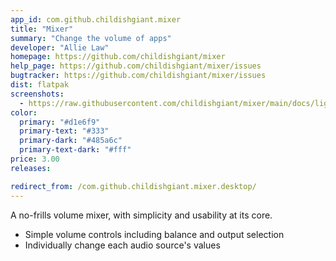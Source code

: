 ```yaml
---
app_id: com.github.childishgiant.mixer
title: "Mixer"
summary: "Change the volume of apps"
developer: "Allie Law"
homepage: https://github.com/childishgiant/mixer
help_page: https://github.com/childishgiant/mixer/issues
bugtracker: https://github.com/childishgiant/mixer/issues
dist: flatpak
screenshots:
  - https://raw.githubusercontent.com/childishgiant/mixer/main/docs/light-and-dark.png
color:
  primary: "#d1e6f9"
  primary-text: "#333"
  primary-dark: "#485a6c"
  primary-text-dark: "#fff"
price: 3.00
releases:

redirect_from: /com.github.childishgiant.mixer.desktop/
---
```


<p>A no-frills volume mixer, with simplicity and usability at its core.</p>
<ul>
<li>Simple volume controls including balance and output selection</li>
<li>Individually change each audio source's values</li>
</ul>